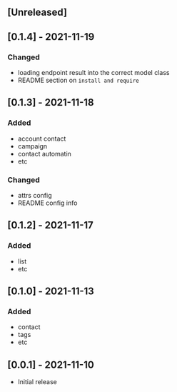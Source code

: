 ## [Unreleased]

## [0.1.4] - 2021-11-19
### Changed

- loading endpoint result into the correct model class
- README section on `install and require`

## [0.1.3] - 2021-11-18
### Added

- account contact
- campaign
- contact automatin
- etc

### Changed

- attrs config
- README config info

## [0.1.2] - 2021-11-17
### Added

- list
- etc

## [0.1.0] - 2021-11-13
### Added

- contact
- tags
- etc

## [0.0.1] - 2021-11-10

- Initial release

